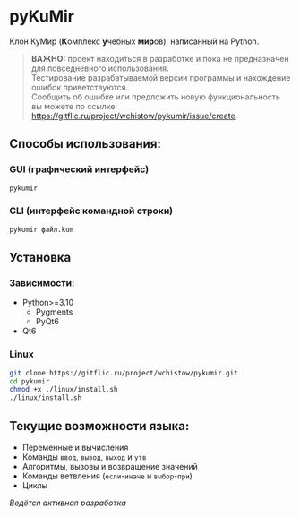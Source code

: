# pyKuMir

Клон КуМир (**К**омплекс **у**чебных **мир**ов), написанный на Python.

> **ВАЖНО:** проект находиться в разработке и пока не предназначен для повседневного использования.\
> Тестирование разрабатываемой версии программы и нахождение ошибок приветствуются.\
> Сообщить об ошибке или предложить новую функциональность вы можете по ссылке: <https://gitflic.ru/project/wchistow/pykumir/issue/create>.

## Способы использования:

### GUI (графический интерфейс)

```sh
pykumir
```

### CLI (интерфейс командной строки)

```sh
pykumir файл.kum
```

## Установка

### Зависимости:

+ Python>=3.10
   + Pygments
   + PyQt6
+ Qt6

### Linux

```sh
git clone https://gitflic.ru/project/wchistow/pykumir.git
cd pykumir
chmod +x ./linux/install.sh
./linux/install.sh
```

## Текущие возможности языка:

 + Переменные и вычисления
 + Команды `ввод`, `вывод`, `выход` и `утв`
 + Алгоритмы, вызовы и возвращение значений
 + Команды ветвления (`если`-`иначе` и `выбор`-`при`)
 + Циклы

*Ведётся активная разработка*
